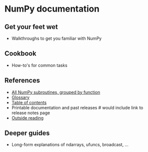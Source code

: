 # NumPy documentation

## Get your feet wet
- Walkthroughs to get you familiar with NumPy

## Cookbook
- How-to's for common tasks

## References
- [All NumPy subroutines, grouped by function](https://numpy.org/doc/stable/reference/routines.html)
- [Glossary](https://numpy.org/doc/stable/glossary.html)
- [Table of contents](https://numpy.org/doc/stable/contents.html)
- Printable documentation and past releases # would include link to release notes page
- [Outside reading](https://numpy.org/learn/)

## Deeper guides
- Long-form explanations of ndarrays, ufuncs, broadcast, ...
